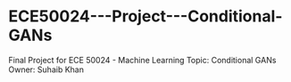 # ECE50024---Project---Conditional-GANs
Final Project for ECE 50024 - Machine Learning 
Topic: Conditional GANs 
Owner: Suhaib Khan

